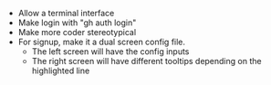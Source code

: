 - Allow a terminal interface
- Make login with "gh auth login"
- Make more coder stereotypical
- For signup, make it a dual screen config file.
  - The left screen will have the config inputs
  - The right screen will have different tooltips depending on the highlighted line